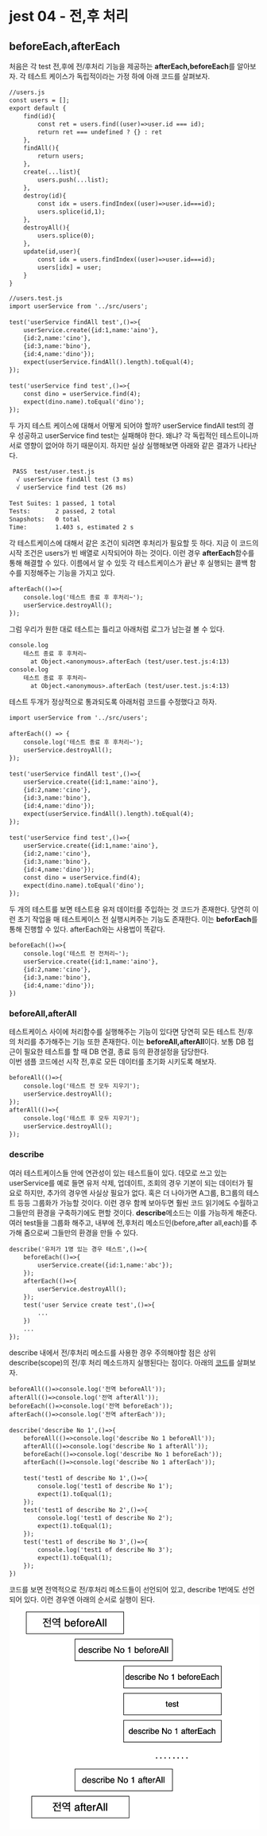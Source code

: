 # jest 04 - 전,후 처리
## beforeEach,afterEach
처음은 각 test 전,후에 전/후처리 기능을 제공하는 **afterEach,beforeEach**를 알아보자. 각 테스트 케이스가 독립적이라는 가정 하에 아래 코드를 살펴보자.
```
//users.js
const users = [];
export default {
    find(id){
        const ret = users.find((user)=>user.id === id);
        return ret === undefined ? {} : ret
    },
    findAll(){
        return users;
    },
    create(...list){
        users.push(...list);
    },
    destroy(id){
        const idx = users.findIndex((user)=>user.id===id);
        users.splice(id,1);
    },
    destroyAll(){
        users.splice(0);
    },
    update(id,user){
        const idx = users.findIndex((user)=>user.id===id);
        users[idx] = user;
    }
}
```
```
//users.test.js
import userService from '../src/users';

test('userService findAll test',()=>{
    userService.create({id:1,name:'aino'},
    {id:2,name:'cino'},
    {id:3,name:'bino'},
    {id:4,name:'dino'});
    expect(userService.findAll().length).toEqual(4);
});

test('userService find test',()=>{
    const dino = userService.find(4);
    expect(dino.name).toEqual('dino');
});
```
두 가지 테스트 케이스에 대해서 어떻게 되어야 할까? userService findAll test의 경우 성공하고 userService find test는 실패해야 한다. 왜냐? 각 독립적인 테스트이니까 서로 영향이 없어야 하기 때문이지. 하지만 실상 실행해보면 아래와 같은 결과가 나타난다.
```
 PASS  test/user.test.js
  √ userService findAll test (3 ms)
  √ userService find test (26 ms)

Test Suites: 1 passed, 1 total
Tests:       2 passed, 2 total
Snapshots:   0 total
Time:        1.403 s, estimated 2 s
```
각 테스트케이스에 대해서 같은 조건이 되려면 후처리가 필요할 듯 하다. 지금 이 코드의 시작 조건은 users가 빈 배열로 시작되어야 하는 것이다. 이런 경우 **afterEach**함수를 통해 해결할 수 있다. 이름에서 알 수 있듯 각 테스트케이스가 끝난 후 실행되는 콜백 함수를 지정해주는 기능을 가지고 있다.
```
afterEach(()=>{
    console.log('테스트 종료 후 후처리~');
    userService.destroyAll();
});
```
그럼 우리가 원한 대로 테스트는 틀리고 아래처럼 로그가 남는걸 볼 수 있다.
```
console.log
    테스트 종료 후 후처리~
      at Object.<anonymous>.afterEach (test/user.test.js:4:13)
console.log
    테스트 종료 후 후처리~
      at Object.<anonymous>.afterEach (test/user.test.js:4:13)
```
테스트 두개가 정상적으로 통과되도록 아래처럼 코드를 수정했다고 하자. 
```
import userService from '../src/users';

afterEach(() => {
    console.log('테스트 종료 후 후처리~');
    userService.destroyAll();
});

test('userService findAll test',()=>{
    userService.create({id:1,name:'aino'},
    {id:2,name:'cino'},
    {id:3,name:'bino'},
    {id:4,name:'dino'});
    expect(userService.findAll().length).toEqual(4);
});

test('userService find test',()=>{
    userService.create({id:1,name:'aino'},
    {id:2,name:'cino'},
    {id:3,name:'bino'},
    {id:4,name:'dino'});
    const dino = userService.find(4);
    expect(dino.name).toEqual('dino');
});
```
두 개의 테스트를 보면  테스트용 유저 데이터를 주입하는 것 코드가 존재한다. 당연히 이런 초기 작업을 매 테스트케이스 전 실행시켜주는 기능도 존재한다. 이는 **beforEach**를 통해 진행할 수 있다. afterEach와는 사용법이 똑같다.
```
beforeEach(()=>{
    console.log('테스트 전 전처리~');
    userService.create({id:1,name:'aino'},
    {id:2,name:'cino'},
    {id:3,name:'bino'},
    {id:4,name:'dino'});
})
```
### beforeAll,afterAll
테스트케이스 사이에 처리함수를 실행해주는 기능이 있다면 당연히 모든 테스트 전/후의 처리를 추가해주는 기능 또한 존재한다. 이는 **beforeAll,afterAll**이다. 보통 DB 접근이 필요한 테스트를 할 때 DB 연결, 종료 등의 환경설정을 담당한다.   
이번 샘플 코드에선 시작 전,후로 모든 데이터를 초기화 시키도록 해보자.
```
beforeAll(()=>{
    console.log('테스트 전 모두 지우기');
    userService.destroyAll();
});
afterAll(()=>{
    console.log('테스트 후 모두 지우기');
    userService.destroyAll();
});
```

### describe
여러 테스트케이스들 안에 연관성이 있는 테스트들이 있다. 데모로 쓰고 있는 userService를 예로 들면 유저 삭제, 업데이트, 조회의 경우 기본이 되는 데이터가 필요로 하지만, 추가의 경우엔 사실상 필요가 없다. 혹은 더 나아가면 A그룹, B그룹의 테스트 등등 그룹화가 가능할 것이다. 이런 경우 함께 보아두면 훨씬 코드 읽기에도 수월하고 그들만의 환경을 구축하기에도 편할 것이다. **describe**메소드는 이를 가능하게 해준다. 여러 test들을 그룹화 해주고, 내부에 전,후처리 메소드인(before,after all,each)를 추가해 줌으로써 그들만의 환경을 만들 수 있다.
```
describe('유저가 1명 있는 경우 테스트',()=>{
    beforeEach(()=>{
        userService.create({id:1,name:'abc'});
    });
    afterEach(()=>{
        userService.destroyAll();
    });
    test('user Service create test',()=>{
        ...
    })
    ...
});
```
describe 내에서 전/후처리 메소드를 사용한 경우 주의해야할 점은 상위 describe(scope)의 전/후 처리 메소드까지 실행된다는 점이다. 아래의 [코드](Tech/jest/demo/test/describe.test.js)를 살펴보자.
```
beforeAll(()=>console.log('전역 beforeAll'));
afterAll(()=>console.log('전역 afterAll'));
beforeEach(()=>console.log('전역 beforeEach'));
afterEach(()=>console.log('전역 afterEach'));

describe('describe No 1',()=>{
    beforeAll(()=>console.log('describe No 1 beforeAll'));
    afterAll(()=>console.log('describe No 1 afterAll'));
    beforeEach(()=>console.log('describe No 1 beforeEach'));
    afterEach(()=>console.log('describe No 1 afterEach'));

    test('test1 of describe No 1',()=>{
        console.log('test1 of describe No 1');
        expect(1).toEqual(1);
    });
    test('test1 of describe No 2',()=>{
        console.log('test1 of describe No 2');
        expect(1).toEqual(1);
    });
    test('test1 of describe No 3',()=>{
        console.log('test1 of describe No 3');
        expect(1).toEqual(1);
    });
})
```
코드를 보면 전역적으로 전/후처리 메소드들이 선언되어 있고, describe 1번에도 선언되어 있다. 이런 경우엔 아래의 순서로 실행이 된다.
![describe](Tech/jest/resources/describe.png)